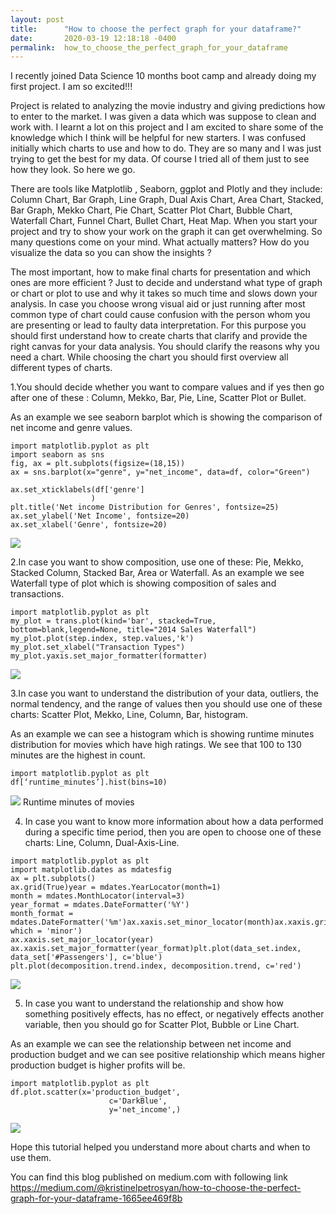 ```yaml
---
layout: post
title:      "How to choose the perfect graph for your dataframe?"
date:       2020-03-19 12:18:18 -0400
permalink:  how_to_choose_the_perfect_graph_for_your_dataframe
---
```


I recently joined Data Science 10 months boot camp and already doing my first project. I am so excited!!!

Project is related to analyzing the movie industry and giving predictions how to enter to the market. I was given a data which was suppose to clean and work with. I learnt a lot on this project and I am excited to share some of the knowledge which I think will be helpful for new starters. I was confused initially which charts to use and how to do. They are so many and I was just trying to get the best for my data. Of course I tried all of them just to see how they look. So here we go.

There are tools like Matplotlib , Seaborn, ggplot and Plotly and they include: Column Chart, Bar Graph, Line Graph, Dual Axis Chart, Area Chart, Stacked, Bar Graph, Mekko Chart, Pie Chart, Scatter Plot Chart, Bubble Chart, Waterfall Chart, Funnel Chart, Bullet Chart, Heat Map.
When you start your project and try to show your work on the graph it can get overwhelming. So many questions come on your mind. What actually matters? How do you visualize the data so you can show the insights ?

The most important, how to make final charts for presentation and which ones are more efficient ?
Just to decide and understand what type of graph or chart or plot to use and why it takes so much time and slows down your analysis. In case you choose wrong visual aid or just running after most common type of chart could cause confusion with the person whom you are presenting or lead to faulty data interpretation. For this purpose you should first understand how to create charts that clarify and provide the right canvas for your data analysis. You should clarify the reasons why you need a chart. While choosing the chart you should first overview all different types of charts.

1.You should decide whether you want to compare values and if yes then go after one of these : Column, Mekko, Bar, Pie, Line, Scatter Plot or Bullet.

As an example we see seaborn barplot which is showing the comparison of net income and genre values.
```
import matplotlib.pyplot as plt
import seaborn as sns
fig, ax = plt.subplots(figsize=(18,15))
ax = sns.barplot(x="genre", y="net_income", data=df, color="Green")

ax.set_xticklabels(df['genre']
                  )
plt.title('Net income Distribution for Genres', fontsize=25)
ax.set_ylabel('Net Income', fontsize=20)
ax.set_xlabel('Genre', fontsize=20)
```

![](https://miro.medium.com/max/2114/1*HehpD89aBJK19hZey1Vt6w.png)

2.In case you want to show composition, use one of these: Pie, Mekko, Stacked Column, Stacked Bar, Area or Waterfall.
As an example we see Waterfall type of plot which is showing composition of sales and transactions.

```
import matplotlib.pyplot as plt
my_plot = trans.plot(kind='bar', stacked=True, bottom=blank,legend=None, title="2014 Sales Waterfall")
my_plot.plot(step.index, step.values,'k')
my_plot.set_xlabel("Transaction Types")
my_plot.yaxis.set_major_formatter(formatter)
```
![](https://miro.medium.com/max/1300/1*gNhphKoGXKwpWcU7jmtD-Q.png)

3.In case you want to understand the distribution of your data, outliers, the normal tendency, and the range of values then you should use one of these charts: Scatter Plot, Mekko, Line, Column, Bar, histogram.

As an example we can see a histogram which is showing runtime minutes distribution for movies which have high ratings. We see that 100 to 130 minutes are the highest in count.
```
import matplotlib.pyplot as plt
df[‘runtime_minutes’].hist(bins=10)
```

![](https://miro.medium.com/max/742/1*r4N-7AHdn0Oy-htECGYilw.png)
Runtime minutes of movies

4. In case you want to know more information about how a data performed during a specific time period, then you are open to choose one of these charts: Line, Column, Dual-Axis-Line.

```
import matplotlib.pyplot as plt
import matplotlib.dates as mdatesfig
ax = plt.subplots()
ax.grid(True)year = mdates.YearLocator(month=1)
month = mdates.MonthLocator(interval=3)
year_format = mdates.DateFormatter('%Y')
month_format = mdates.DateFormatter('%m')ax.xaxis.set_minor_locator(month)ax.xaxis.grid(True, which = 'minor')
ax.xaxis.set_major_locator(year)
ax.xaxis.set_major_formatter(year_format)plt.plot(data_set.index, data_set['#Passengers'], c='blue')
plt.plot(decomposition.trend.index, decomposition.trend, c='red')
```
![](https://miro.medium.com/max/1678/1*xAZ815RzCjRvaV5cE9q6MQ.png)


5. In case you want to understand the relationship and show how something positively effects, has no effect, or negatively effects another variable, then you should go for Scatter Plot, Bubble or Line Chart.

As an example we can see the relationship between net income and production budget and we can see positive relationship which means higher production budget is higher profits will be.

```
import matplotlib.pyplot as plt
df.plot.scatter(x='production_budget',
                      c='DarkBlue',
                      y='net_income',)
```
![](https://miro.medium.com/max/760/1*aiFWGbylq7Sk8JvTqbHZnQ.png)

Hope this tutorial helped you understand more about charts and when to use them.

You can find this blog published on medium.com with following link https://medium.com/@kristinelpetrosyan/how-to-choose-the-perfect-graph-for-your-dataframe-1665ee469f8b
